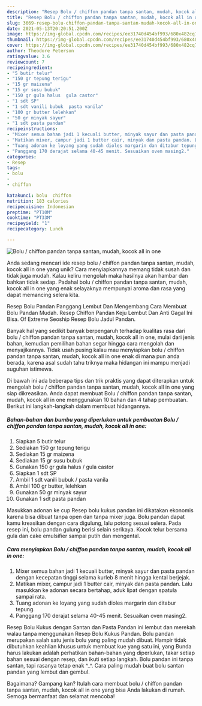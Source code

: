 ```yaml
---
description: "Resep Bolu / chiffon pandan tanpa santan, mudah, kocok all in one Anti Gagal"
title: "Resep Bolu / chiffon pandan tanpa santan, mudah, kocok all in one Anti Gagal"
slug: 3669-resep-bolu-chiffon-pandan-tanpa-santan-mudah-kocok-all-in-one-anti-gagal
date: 2021-05-13T20:20:51.200Z
image: https://img-global.cpcdn.com/recipes/ee31740d454bf993/680x482cq70/bolu-chiffon-pandan-tanpa-santan-mudah-kocok-all-in-one-foto-resep-utama.jpg
thumbnail: https://img-global.cpcdn.com/recipes/ee31740d454bf993/680x482cq70/bolu-chiffon-pandan-tanpa-santan-mudah-kocok-all-in-one-foto-resep-utama.jpg
cover: https://img-global.cpcdn.com/recipes/ee31740d454bf993/680x482cq70/bolu-chiffon-pandan-tanpa-santan-mudah-kocok-all-in-one-foto-resep-utama.jpg
author: Theodore Peterson
ratingvalue: 3.6
reviewcount: 7
recipeingredient:
- "5 butir telur"
- "150 gr tepung terigu"
- "15 gr maizena"
- "15 gr susu bubuk"
- "150 gr gula halus  gula castor"
- "1 sdt SP"
- "1 sdt vanili bubuk  pasta vanila"
- "100 gr butter lelehkan"
- "50 gr minyak sayur"
- "1 sdt pasta pandan"
recipeinstructions:
- "Mixer semua bahan jadi 1 kecuali butter, minyak sayur dan pasta pandan dengan kecepatan tinggi selama kurleb 8 menit hingga kental berjejak."
- "Matikan mixer, campur jadi 1 butter cair, minyak dan pasta pandan. Lalu masukkan ke adonan secara bertahap, aduk lipat dengan spatula sampai rata."
- "Tuang adonan ke loyang yang sudah dioles margarin dan ditabur tepung."
- "Panggang 170 derajat selama 40-45 menit. Sesuaikan oven masing2."
categories:
- Resep
tags:
- bolu
- 
- chiffon

katakunci: bolu  chiffon 
nutrition: 183 calories
recipecuisine: Indonesian
preptime: "PT10M"
cooktime: "PT33M"
recipeyield: "1"
recipecategory: Lunch

---
```



![Bolu / chiffon pandan tanpa santan, mudah, kocok all in one](https://img-global.cpcdn.com/recipes/ee31740d454bf993/680x482cq70/bolu-chiffon-pandan-tanpa-santan-mudah-kocok-all-in-one-foto-resep-utama.jpg)

Anda sedang mencari ide resep bolu / chiffon pandan tanpa santan, mudah, kocok all in one yang unik? Cara menyiapkannya memang tidak susah dan tidak juga mudah. Kalau keliru mengolah maka hasilnya akan hambar dan bahkan tidak sedap. Padahal bolu / chiffon pandan tanpa santan, mudah, kocok all in one yang enak selayaknya mempunyai aroma dan rasa yang dapat memancing selera kita.

Resep Bolu Pandan Panggang Lembut Dan Mengembang Cara Membuat Bolu Pandan Mudah. Resep Chiffon Pandan Keju Lembut Dan Anti Gagal Ini Bisa. Of Extreme Seoship Resep Bolu Jadul Pandan.

Banyak hal yang sedikit banyak berpengaruh terhadap kualitas rasa dari bolu / chiffon pandan tanpa santan, mudah, kocok all in one, mulai dari jenis bahan, kemudian pemilihan bahan segar hingga cara mengolah dan menyajikannya. Tidak usah pusing kalau mau menyiapkan bolu / chiffon pandan tanpa santan, mudah, kocok all in one enak di mana pun anda berada, karena asal sudah tahu triknya maka hidangan ini mampu menjadi suguhan istimewa.


Di bawah ini ada beberapa tips dan trik praktis yang dapat diterapkan untuk mengolah bolu / chiffon pandan tanpa santan, mudah, kocok all in one yang siap dikreasikan. Anda dapat membuat Bolu / chiffon pandan tanpa santan, mudah, kocok all in one menggunakan 10 bahan dan 4 tahap pembuatan. Berikut ini langkah-langkah dalam membuat hidangannya.

<!--inarticleads1-->

##### Bahan-bahan dan bumbu yang diperlukan untuk pembuatan Bolu / chiffon pandan tanpa santan, mudah, kocok all in one:

1. Siapkan 5 butir telur
1. Sediakan 150 gr tepung terigu
1. Sediakan 15 gr maizena
1. Sediakan 15 gr susu bubuk
1. Gunakan 150 gr gula halus / gula castor
1. Siapkan 1 sdt SP
1. Ambil 1 sdt vanili bubuk / pasta vanila
1. Ambil 100 gr butter, lelehkan
1. Gunakan 50 gr minyak sayur
1. Gunakan 1 sdt pasta pandan


Masukkan adonan ke cup Resep bolu kukus pandan ini dikatakan ekonomis karena bisa dibuat tanpa open dan tanpa mixer juga. Bolu pandan dapat kamu kreasikan dengan cara digulung, lalu potong sesuai selera. Pada resep ini, bolu pandan gulung berisi selain serikaya. Kocok telur bersama gula dan cake emulsifier sampai putih dan mengental. 

<!--inarticleads2-->

##### Cara menyiapkan Bolu / chiffon pandan tanpa santan, mudah, kocok all in one:

1. Mixer semua bahan jadi 1 kecuali butter, minyak sayur dan pasta pandan dengan kecepatan tinggi selama kurleb 8 menit hingga kental berjejak.
1. Matikan mixer, campur jadi 1 butter cair, minyak dan pasta pandan. Lalu masukkan ke adonan secara bertahap, aduk lipat dengan spatula sampai rata.
1. Tuang adonan ke loyang yang sudah dioles margarin dan ditabur tepung.
1. Panggang 170 derajat selama 40-45 menit. Sesuaikan oven masing2.


Resep Bolu Kukus dengan Santan dan Pasta Pandan ini lembut dan merekah walau tanpa menggunakan Resep Bolu Kukus Pandan. Bolu pandan merupakan salah satu jenis bolu yang paling mudah dibuat. Hampir tidak dibutuhkan keahlian khusus untuk membuat kue yang satu ini, yang Bunda harus lakukan adalah perhatikan bahan-bahan yang diperlukan, takar setiap bahan sesuai dengan resep, dan ikuti setiap langkah. Bolu pandan ini tanpa santan, tapi rasanya tetap enak ^_^. Cara paling mudah buat bolu santan pandan yang lembut dan gembul. 

Bagaimana? Gampang kan? Itulah cara membuat bolu / chiffon pandan tanpa santan, mudah, kocok all in one yang bisa Anda lakukan di rumah. Semoga bermanfaat dan selamat mencoba!
